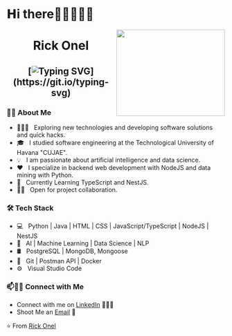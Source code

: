 # 𝗛i there👋🏼👨🏼‍💻

<img align="right" height="200" width="250" src="https://media.giphy.com/media/ao9DUiTKH60XS/giphy.gif"/>

<h1 align="center">
Rick Onel

  
   <h2 align="center">
    
  [![Typing SVG](https://readme-typing-svg.herokuapp.com?duration=2000&center=true&width=450&lines=Welcome+to+my+Github+Page!;I'm+Ricardo.;I'm+a+software+engineer+and+web+developer+specilize+in+backend.;I'm+always+expanding+my+tech+stack!)](https://git.io/typing-svg)

<h3> 🐱‍👤 About Me </h3>

- 🧘🏼‍♂️ &nbsp; Exploring new technologies and developing software solutions and quick hacks.
- 🎓 &nbsp; I studied software engineering at the Technological University of Havana "CUJAE".
- 💡 &nbsp; I am passionate about artificial intelligence and data science.
- ❤️ &nbsp; I specialize in backend web development with NodeJS and data mining with Python.
- 🌱 &nbsp; Currently Learning TypeScript and NestJS.
- 🤝🏻 &nbsp; Open for project collaboration. 

<h3>🛠 Tech Stack</h3>

- 💻 &nbsp; Python | Java | HTML | CSS | JavaScript/TypeScript | NodeJS | NestJS
- 🧲 &nbsp; AI | Machine Learning | Data Science | NLP  
- 🛢 &nbsp; PostgreSQL | MongoDB, Mongoose
- 🔧 &nbsp; Git | Postman API | Docker
- ⚙️ &nbsp; Visual Studio Code


### 📫🤝🏻 Connect with Me

 - Connect with me on [LinkedIn](https://www.linkedin.com/in/rickonel/) 👨🏻‍💻
 - Shoot Me an [Email](rickonel@icloud.com) 💌





 ⭐️ From [Rick Onel](https://github.com/rickonel)
